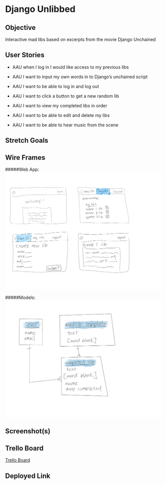 # Django Unlibbed

## Objective

Interactive mad libs based on excerpts from the movie
Django Unchained

## User Stories

- AAU when I log in I would like access to my previous libs

- AAU I want to input my own words in to Django’s unchained script

- AAU I want to be able to log in and log out

- AAU I want to click a button to get a new random lib

- AAU I want to view my completed libs in order

- AAU I want to be able to edit and delete my libs

- AAU I want to be able to hear music from the scene

## Stretch Goals

## Wire Frames

#####Web App:
![](Project3Wireframe1.png)

#####Models:
![](Project3Wireframe2.png)

## Screenshot(s)

## Trello Board

[Trello Board](https://trello.com/b/pGK9J44a/pythonistas-unchained-django-unlibbed)

## Deployed Link
